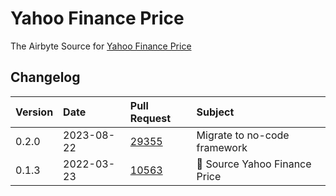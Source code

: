 # Yahoo Finance Price

The Airbyte Source for [Yahoo Finance Price](https://finance.yahoo.com/)

## Changelog

| Version | Date       | Pull Request                                             | Subject                       |
| :------ | :--------- | :------------------------------------------------------- | :---------------------------- |
| 0.2.0   | 2023-08-22 | [29355](https://github.com/airbytehq/airbyte/pull/29355) | Migrate to no-code framework  |
| 0.1.3   | 2022-03-23 | [10563](https://github.com/airbytehq/airbyte/pull/10563) | 🎉 Source Yahoo Finance Price |
